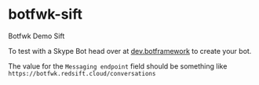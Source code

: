 botfwk-sift
==================

Botfwk Demo Sift


To test with a Skype Bot head over at [dev.botframework](https://dev.botframework.com) to create your bot. 

The value for the `Messaging endpoint` field should be something like `https://botfwk.redsift.cloud/conversations`

